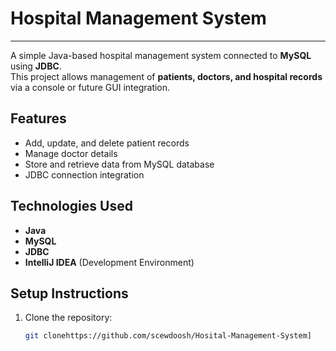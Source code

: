 # Hospital Management System

---

A simple Java-based hospital management system connected to **MySQL** using **JDBC**.  
This project allows management of **patients, doctors, and hospital records** via a console or future GUI integration.

## Features
- Add, update, and delete patient records
- Manage doctor details
- Store and retrieve data from MySQL database
- JDBC connection integration

## Technologies Used
- **Java**
- **MySQL**
- **JDBC**
- **IntelliJ IDEA** (Development Environment)

## Setup Instructions
1. Clone the repository:
   ```bash
   git clonehttps://github.com/scewdoosh/Hosital-Management-System]
